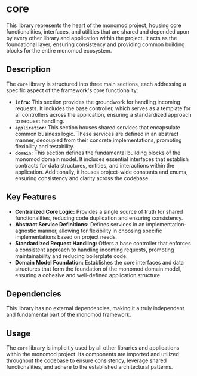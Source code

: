 # core

This library represents the heart of the monomod project, housing core functionalities, interfaces, and utilities that are shared and depended upon by every other library and application within the project. It acts as the foundational layer, ensuring consistency and providing common building blocks for the entire monomod ecosystem.

## Description

The `core` library is structured into three main sections, each addressing a specific aspect of the framework's core functionality:

- **`infra`:** This section provides the groundwork for handling incoming requests. It includes the base controller, which serves as a template for all controllers across the application, ensuring a standardized approach to request handling.
- **`application`:** This section houses shared services that encapsulate common business logic. These services are defined in an abstract manner, decoupled from their concrete implementations, promoting flexibility and testability.
- **`domain`:** This section defines the fundamental building blocks of the monomod domain model. It includes essential interfaces that establish contracts for data structures, entities, and interactions within the application. Additionally, it houses project-wide constants and enums, ensuring consistency and clarity across the codebase.

## Key Features

- **Centralized Core Logic:** Provides a single source of truth for shared functionalities, reducing code duplication and ensuring consistency.
- **Abstract Service Definitions:** Defines services in an implementation-agnostic manner, allowing for flexibility in choosing specific implementations based on project needs.
- **Standardized Request Handling:** Offers a base controller that enforces a consistent approach to handling incoming requests, promoting maintainability and reducing boilerplate code.
- **Domain Model Foundation:**  Establishes the core interfaces and data structures that form the foundation of the monomod domain model, ensuring a cohesive and well-defined application structure.

## Dependencies

This library has no external dependencies, making it a truly independent and fundamental part of the monomod framework.

## Usage

The `core` library is implicitly used by all other libraries and applications within the monomod project. Its components are imported and utilized throughout the codebase to ensure consistency, leverage shared functionalities, and adhere to the established architectural patterns.
